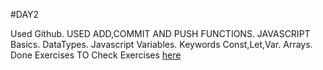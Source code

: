 #DAY2

Used Github. USED ADD,COMMIT AND PUSH FUNCTIONS.
JAVASCRIPT Basics.
DataTypes.
Javascript Variables.
Keywords Const,Let,Var.
Arrays.
Done Exercises
TO Check Exercises [here](Day2.md/Day2.js)